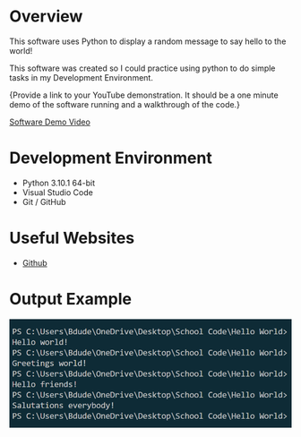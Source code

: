# Overview


This software uses Python to display a random message to say hello to the world!

This software was created so I could practice using python to do simple tasks in my Development Environment.

{Provide a link to your YouTube demonstration.  It should be a one minute demo of the software running and a walkthrough of the code.}

[Software Demo Video](http://youtube.link.goes.here)

# Development Environment

* Python 3.10.1 64-bit
* Visual Studio Code
* Git / GitHub


# Useful Websites

* [Github](http://github.com)

# Output Example
![Display](helloworld.png)